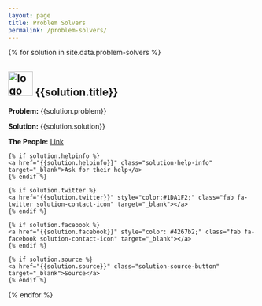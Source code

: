 ```yaml
---
layout: page
title: Problem Solvers
permalink: /problem-solvers/
---
```




{% for solution in site.data.problem-solvers %}

  <div class="solution-panel">
    <h2 class="solution-header">
      <img src="../images/logos/{{solution.logo}}" alt="logo" height="50" width="50">
      {{solution.title}}
    </h2>
    <p class="solution-problem"><strong>Problem:</strong> {{solution.problem}}</p>
    <p class="solution-solution"><strong>Solution:</strong> {{solution.solution}}</p>
    <p class="solution-solution">
      <strong>The People:</strong>
      <a href="{{solution.url}}" target="_blank">Link</a>
    </p>
    <!-- <p class="solution-description"><strong>Description:</strong> {{solution.description}}</p> -->

    {% if solution.helpinfo %}
    <a href="{{solution.helpinfo}}" class="solution-help-info" target="_blank">Ask for their help</a>
    {% endif %}

    {% if solution.twitter %}
    <a href="{{solution.twitter}}" style="color:#1DA1F2;" class="fab fa-twitter solution-contact-icon" target="_blank"></a>
    {% endif %}

    {% if solution.facebook %}
    <a href="{{solution.facebook}}" style="color: #4267b2;" class="fab fa-facebook solution-contact-icon" target="_blank"></a>
    {% endif %}

    {% if solution.source %}
    <a href="{{solution.source}}" class="solution-source-button" target="_blank">Source</a>
    {% endif %}

  </div>

{% endfor %}
